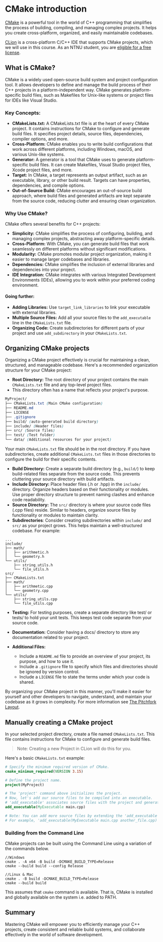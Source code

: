 # CMake introduction

[CMake](https://cmake.org/) is a powerful tool in the world of C++ programming that simplifies the process of building, 
compiling, and managing complex projects. It helps you create cross-platform, organized, and easily maintainable codebases.

[CLion](https://www.jetbrains.com/clion/) is a cross-platform C/C++ IDE that supports CMake projects, which we will use in this course. 
As an NTNU student, you are [eligible for a free license](https://www.jetbrains.com/community/education/#students).  


## What is CMake?

CMake is a widely used open-source build system and project configuration tool. 
It allows developers to define and manage the build process of their C++ projects in a platform-independent way. 
CMake generates platform-specific build files, such as Makefiles for Unix-like systems or project files for IDEs like Visual Studio.

### Key Concepts:

- __CMakeLists.txt:__ A CMakeLists.txt file is at the heart of every CMake project. It contains instructions for CMake to configure and generate build files. It specifies project details, source files, dependencies, compiler options, and more.
- __Cross-Platform:__ CMake enables you to write build configurations that work across different platforms, including Windows, macOS, and various Unix-like systems.
- __Generator:__ A generator is a tool that CMake uses to generate platform-specific build files. It can create Makefiles, Visual Studio project files, Xcode project files, and more.
- __Target:__ In CMake, a target represents an output artifact, such as an executable, library, or other build result. Targets can have properties, dependencies, and compile options.
- __Out-of-Source Build:__ CMake encourages an out-of-source build approach, where build files and generated artifacts are kept separate from the source code, reducing clutter and ensuring clean organization.

### Why Use CMake?

CMake offers several benefits for C++ projects:

- __Simplicity:__ CMake simplifies the process of configuring, building, and managing complex projects, abstracting away platform-specific details.
- __Cross-Platform:__ With CMake, you can generate build files that work seamlessly on different platforms without significant modifications.
- __Modularity:__ CMake promotes modular project organization, making it easier to manage larger codebases and libraries.
- __Dependencies:__ CMake simplifies the inclusion of external libraries and dependencies into your project.
- __IDE Integration:__ CMake integrates with various Integrated Development Environments (IDEs), allowing you to work within your preferred coding environment.

#### Going further:

- __Adding Libraries:__ Use `target_link_libraries` to link your executable with external libraries.
- __Multiple Source Files:__ Add all your source files to the `add_executable` line in the `CMakeLists.txt` file.
- __Organizing Code:__ Create subdirectories for different parts of your project and use `add_subdirectory` in your `CMakeLists.txt`.

## Organizing CMake projects

Organizing a CMake project effectively is crucial for maintaining a clean, structured, and manageable codebase. 
Here's a recommended organization structure for your CMake project:

- __Root Directory:__
The root directory of your project contains the main `CMakeLists.txt` file and any top-level project files. 
- This directory often has a name that reflects your project's purpose.

```scss
MyProject/
├── CMakeLists.txt (Main CMake configuration)
├── README.md
├── LICENSE
├── .gitignore
├── build/ (auto-generated build directory)
├── include/ (Header files)
├── src/ (Source files)
├── test/ (Test folder)
└── data/ (Additional resources for your project)
```

Your main `CMakeLists.txt` file should be in the root directory. If you have subdirectories, create additional `CMakeLists.txt` files in those directories to configure the build for their specific contents.

- __Build Directory:__
Create a separate build directory (e.g., `build/`) to keep build-related files separate from the source code. This prevents cluttering your source directory with build artifacts.
- __Include Directory:__
Place header files (.h or .hpp) in the `include/` directory. Organize headers based on their functionality or modules. Use proper directory structure to prevent naming clashes and enhance code readability.
- __Source Directory:__
The `src/` directory is where your source code files (.cpp files) reside. Similar to headers, organize source files by functionality or modules to maintain clarity.
- __Subdirectories__:
Consider creating subdirectories within `include/` and `src/` as your project grows. This helps maintain a well-structured codebase. For example:

```
...
include/
├── math/
│   ├── arithmetic.h
│   └── geometry.h
└── utils/
    ├── string_utils.h
    └── file_utils.h
src/
├── CMakeLists.txt
├── math/
│   ├── arithmetic.cpp
│   └── geometry.cpp
└── utils/
    ├── string_utils.cpp
    └── file_utils.cpp
```

- __Testing:__
For testing purposes, create a separate directory like test/ or tests/ to hold your unit tests. This keeps test code separate from your source code.

- __Documentation:__
Consider having a docs/ directory to store any documentation related to your project.

- __Additional Files:__
  - Include a `README.md` file to provide an overview of your project, its purpose, and how to use it.
  - Include a `.gitignore` file to specify which files and directories should be ignored by version control.
  - Include a `LICENSE` file to state the terms under which your code is shared.

By organizing your CMake project in this manner, you'll make it easier for yourself and other developers to navigate, understand, and maintain your codebase as it grows in complexity.
For more information see [The Pitchfork Layout](https://api.csswg.org/bikeshed/?force=1&url=https://raw.githubusercontent.com/vector-of-bool/pitchfork/develop/data/spec.bs).


## Manually creating a CMake project

In your selected project directory, create a file named `CMakeLists.txt`. This file contains instructions for CMake to configure and generate build files.

> Note: Creating a new Project in CLion will do this for you.

Here's a basic `CMakeLists.txt` example:

```cmake
# Specify the minimum required version of CMake.
cmake_minimum_required(VERSION 3.15)

# Define the project name.
project(MyProject)

# The 'project' command above initializes the project.
# Now, let's add our source files to be compiled into an executable.
# 'add_executable' associates source files with the project and generates the executable.
add_executable(MyExecutable main.cpp)

# Note: You can add more source files by extending the 'add_executable' line.
# For example, 'add_executable(MyExecutable main.cpp another_file.cpp)'
```

### Building from the Command Line

CMake projects can be built using the Command Line using a variation of the commands below.

```
//Windows
cmake . -A x64 -B build -DCMAKE_BUILD_TYPE=Release
cmake --build build --config Release

//Linux & Mac
cmake . -B build -DCMAKE_BUILD_TYPE=Release
cmake --build build
```

This assumes that `cmake` command is available. That is, CMake is installed and globally available on the system i.e. added to PATH.

## Summary

Mastering CMake will empower you to efficiently manage your C++ projects, create consistent and reliable build systems, and collaborate effectively in the world of software development.

